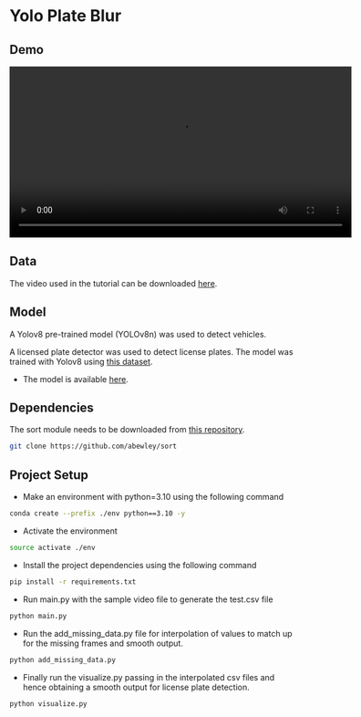 # Yolo Plate Blur
## Demo

<video src="https://github.com/gabrielnips/YoloPlateBlur/blob/961082dc264157f5e5a402f6d9df0aa6ee04e630/out.mp4" controls width="600"></video>

## Data

The video used in the tutorial can be downloaded [here](https://drive.google.com/file/d/1JbwLyqpFCXmftaJY1oap8Sa6KfjoWJta/view?usp=sharing).

## Model

A Yolov8 pre-trained model (YOLOv8n) was used to detect vehicles.

A licensed plate detector was used to detect license plates. The model was trained with Yolov8 using [this dataset](https://universe.roboflow.com/roboflow-universe-projects/license-plate-recognition-rxg4e/dataset/4). 
- The model is available [here](https://drive.google.com/file/d/1Zmf5ynaTFhmln2z7Qvv-tgjkWQYQ9Zdw/view?usp=sharing).

## Dependencies

The sort module needs to be downloaded from [this repository](https://github.com/abewley/sort).

```bash
git clone https://github.com/abewley/sort
```

## Project Setup

* Make an environment with python=3.10 using the following command 
``` bash
conda create --prefix ./env python==3.10 -y
```
* Activate the environment
``` bash
source activate ./env
``` 

* Install the project dependencies using the following command 
```bash
pip install -r requirements.txt
```
* Run main.py with the sample video file to generate the test.csv file 
``` python
python main.py
```
* Run the add_missing_data.py file for interpolation of values to match up for the missing frames and smooth output.
```python
python add_missing_data.py
```

* Finally run the visualize.py passing in the interpolated csv files and hence obtaining a smooth output for license plate detection.
```python
python visualize.py
```
